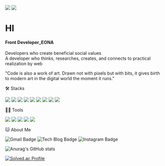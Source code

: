<img src="https://capsule-render.vercel.app/api?type=waving&color=B41C3E&height=150&section=header&text= ♚H̤̮e̤̮l̤̮l̤̮o̤̮ " />
<img src="https://capsule-render.vercel.app/api?type=waving&text=♚H̤̮e̤̮l̤̮l̤̮o̤̮&color=B41C3E&height=150&section=header" />

# HI

#### Front Developer_EONA

Developers who create beneficial social values  
A developer who thinks, researches, creates, and connects to practical realization by web

"Code is also a work of art. Drawn not with pixels but with bits, it gives birth to modern art in the digital world the moment it runs."

🛠️ Stacks

<img src="https://img.shields.io/badge/JavaScript-F7DF1E?style=flat-square&logo=JavaScript&logoColor=white"/> <img src="https://img.shields.io/badge/Vue.js-4FC08D?style=flat-square&logo=Vue.js&logoColor=white"/> <img src="https://img.shields.io/badge/React-20232A?style=flat-square&logo=react&logoColor=61DAFB"/> <img src="https://img.shields.io/badge/HTML-239120?style=flat-square&logo=html5&logoColor=white"/> <img src="https://img.shields.io/badge/CSS-239120?&style=flat-square&logo=css3&logoColor=white"/> <img src="https://img.shields.io/badge/TypeScript-007ACC?style=flat-square&logo=typescript&logoColor=white"/> <img src="https://img.shields.io/badge/HTML5-E34F26?style=flat-square&logo=html5&logoColor=white"/> <img src="https://img.shields.io/badge/Sass-CC6699?style=flat-square&logo=sass&logoColor=white"/> <img src="https://img.shields.io/badge/Tailwind_CSS-38B2AC?style=flat-square&logo=tailwind-css&logoColor=white"/>

💪🏼 Tools

<img src="https://img.shields.io/badge/Visual Studio Code-007ACC?style=flat-square&logo=Visual Studio Code&logoColor=white"/> <img src="https://img.shields.io/badge/GitHub-181717?style=flat-square&logo=GitHub&logoColor=white"/> <img src="https://img.shields.io/badge/Vim-019733?style=flat-square&logo=Vim&logoColor=white"/> <img src="https://img.shields.io/badge/Visual_Studio-5C2D91?style=flat-square&logo=visual%20studio&logoColor=white"/> <img src="https://img.shields.io/badge/GIT-E44C30?style=flat-square&logo=git&logoColor=white"/>

🐱 About Me

![Gmail Badge](https://img.shields.io/badge/Gmail-d14836?style=flat-square&logo=Gmail&logoColor=white&link=mailto:eonhwa97@gmail.com)
![Tech Blog Badge](http://img.shields.io/badge/-Tech%20blog-navy?style=flat-square&logo=Tistory&link=https://eonhwa-theme.tistory.com/)
![Instagram Badge](https://img.shields.io/badge/Instagram-E4405F?style=flat-square&logo=instagram&logoColor=white)

![Anurag's GitHub stats](https://github-readme-stats.vercel.app/api?username=eonhwakim&show_icons=true&theme=radical)

[![Solved.ac Profile](http://mazassumnida.wtf/api/v2/generate_badge?boj=eona)](https://solved.ac/eona/)

